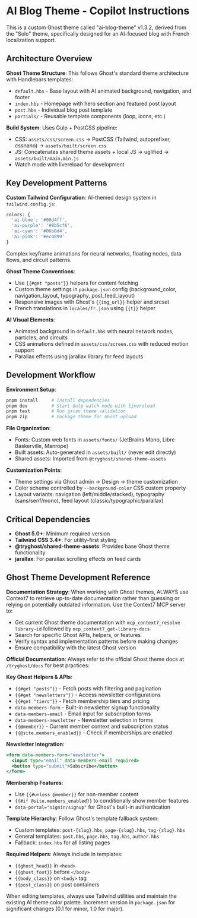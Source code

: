 # AI Blog Theme - Copilot Instructions

This is a custom Ghost theme called "ai-blog-theme" v1.3.2, derived from the "Solo" theme, specifically designed for an AI-focused blog with French localization support.

## Architecture Overview

**Ghost Theme Structure**: This follows Ghost's standard theme architecture with Handlebars templates:
- `default.hbs` - Base layout with AI animated background, navigation, and footer
- `index.hbs` - Homepage with hero section and featured post layout
- `post.hbs` - Individual blog post template
- `partials/` - Reusable template components (loop, icons, etc.)

**Build System**: Uses Gulp + PostCSS pipeline:
- CSS: `assets/css/screen.css` → PostCSS (Tailwind, autoprefixer, cssnano) → `assets/built/screen.css`
- JS: Concatenates shared theme assets + local JS → uglified → `assets/built/main.min.js`
- Watch mode with livereload for development

## Key Development Patterns

**Custom Tailwind Configuration**: AI-themed design system in `tailwind.config.js`:
```javascript
colors: {
  'ai-blue': '#00d4ff',
  'ai-purple': '#8b5cf6', 
  'ai-cyan': '#06b6d4',
  'ai-pink': '#ec4899'
}
```
Complex keyframe animations for neural networks, floating nodes, data flows, and circuit patterns.

**Ghost Theme Conventions**:
- Use `{{#get "posts"}}` helpers for content fetching
- Custom theme settings in `package.json` config (background_color, navigation_layout, typography, post_feed_layout)
- Responsive images with Ghost's `{{img_url}}` helper and srcset
- French translations in `locales/fr.json` using `{{t}}` helper

**AI Visual Elements**: 
- Animated background in `default.hbs` with neural network nodes, particles, and circuits
- CSS animations defined in `assets/css/screen.css` with reduced motion support
- Parallax effects using jarallax library for feed layouts

## Development Workflow

**Environment Setup**: 
```bash
pnpm install     # Install dependencies
pnpm dev         # Start Gulp watch mode with livereload
pnpm test        # Run gscan theme validation
pnpm zip         # Package theme for Ghost upload
```

**File Organization**:
- Fonts: Custom web fonts in `assets/fonts/` (JetBrains Mono, Libre Baskerville, Manrope)
- Built assets: Auto-generated in `assets/built/` (never edit directly)
- Shared assets: Imported from `@tryghost/shared-theme-assets`

**Customization Points**:
- Theme settings via Ghost admin → Design → theme customization
- Color scheme controlled by `--background-color` CSS custom property
- Layout variants: navigation (left/middle/stacked), typography (sans/serif/mono), feed layout (classic/typographic/parallax)

## Critical Dependencies

- **Ghost 5.0+**: Minimum required version
- **Tailwind CSS 3.4+**: For utility-first styling
- **@tryghost/shared-theme-assets**: Provides base Ghost theme functionality
- **jarallax**: For parallax scrolling effects on feed cards

## Ghost Theme Development Reference

**Documentation Strategy**: When working with Ghost themes, ALWAYS use Context7 to retrieve up-to-date documentation rather than guessing or relying on potentially outdated information. Use the Context7 MCP server to:
- Get current Ghost theme documentation with `mcp_context7_resolve-library-id` followed by `mcp_context7_get-library-docs`
- Search for specific Ghost APIs, helpers, or features
- Verify syntax and implementation patterns before making changes
- Ensure compatibility with the latest Ghost version

**Official Documentation**: Always refer to the official Ghost theme docs at `/tryghost/docs` for best practices:

**Key Ghost Helpers & APIs**:
- `{{#get "posts"}}` - Fetch posts with filtering and pagination
- `{{#get "newsletters"}}` - Access newsletter configurations
- `{{#get "tiers"}}` - Fetch membership tiers and pricing
- `data-members-form` - Built-in newsletter signup functionality
- `data-members-email` - Email input for subscription forms
- `data-members-newsletter` - Newsletter selection in forms
- `{{@member}}` - Current member context and subscription status
- `{{@site.members_enabled}}` - Check if memberships are enabled

**Newsletter Integration**:
```handlebars
<form data-members-form="newsletter">
  <input type="email" data-members-email required>
  <button type="submit">Subscribe</button>
</form>
```

**Membership Features**:
- Use `{{#unless @member}}` for non-member content
- `{{#if @site.members_enabled}}` to conditionally show member features
- `data-portal="signin/signup"` for Ghost's built-in authentication

**Template Hierarchy**: Follow Ghost's template fallback system:
- Custom templates: `post-{slug}.hbs`, `page-{slug}.hbs`, `tag-{slug}.hbs`
- General templates: `post.hbs`, `page.hbs`, `tag.hbs`, `author.hbs`
- Fallback: `index.hbs` for all listing pages

**Required Helpers**: Always include in templates:
- `{{ghost_head}}` in `<head>`
- `{{ghost_foot}}` before `</body>`
- `{{body_class}}` on `<body>` tag
- `{{post_class}}` on post containers

When editing templates, always use Tailwind utilities and maintain the existing AI theme color palette. Increment version in `package.json` for significant changes (0.1 for minor, 1.0 for major).